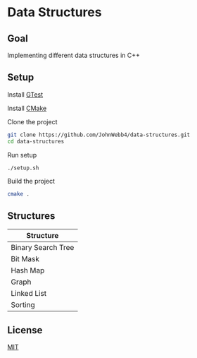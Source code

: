 # Data Structures

## Goal

Implementing different data structures in C++

## Setup

Install [GTest](https://github.com/google/googletest)

Install [CMake](https://cmake.org/)

Clone the project

```sh
git clone https://github.com/JohnWebb4/data-structures.git
cd data-structures
```

Run setup

```
./setup.sh

```

Build the project

```sh
cmake .
```

## Structures

| Structure          |
| ------------------ |
| Binary Search Tree |
| Bit Mask           |
| Hash Map           |
| Graph              |
| Linked List        |
| Sorting            |

## License

[MIT](/LICENSE)
